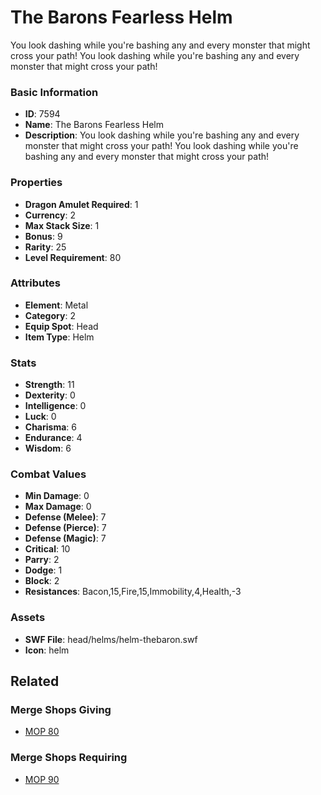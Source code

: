 # The Barons Fearless Helm

You look dashing while you're bashing any and every monster that might cross your path! You look dashing while you're bashing any and every monster that might cross your path!

### Basic Information

- **ID**: 7594
- **Name**: The Barons Fearless Helm
- **Description**: You look dashing while you&#039;re bashing any and every monster that might cross your path! You look dashing while you&#039;re bashing any and every monster that might cross your path!

### Properties

- **Dragon Amulet Required**: 1
- **Currency**: 2
- **Max Stack Size**: 1
- **Bonus**: 9
- **Rarity**: 25
- **Level Requirement**: 80

### Attributes

- **Element**: Metal
- **Category**: 2
- **Equip Spot**: Head
- **Item Type**: Helm

### Stats

- **Strength**: 11
- **Dexterity**: 0
- **Intelligence**: 0
- **Luck**: 0
- **Charisma**: 6
- **Endurance**: 4
- **Wisdom**: 6

### Combat Values

- **Min Damage**: 0
- **Max Damage**: 0
- **Defense (Melee)**: 7
- **Defense (Pierce)**: 7
- **Defense (Magic)**: 7
- **Critical**: 10
- **Parry**: 2
- **Dodge**: 1
- **Block**: 2
- **Resistances**: Bacon,15,Fire,15,Immobility,4,Health,-3

### Assets

- **SWF File**: head/helms/helm-thebaron.swf
- **Icon**: helm

## Related

### Merge Shops Giving

- [MOP 80](../merge-shops/121-mop-80.md)

### Merge Shops Requiring

- [MOP 90](../merge-shops/336-mop-90.md)

